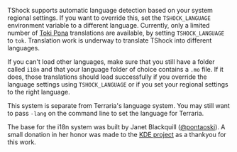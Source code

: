 TShock supports automatic language detection based on your system regional settings. If you want to override this, set the `TSHOCK_LANGUAGE` environment variable to a different language. Currently, only a limited number of [Toki Pona](https://tokipona.org/) translations are available, by setting `TSHOCK_LANGUAGE` to `tok`. Translation work is underway to translate TShock into different languages.

If you can't load other languages, make sure that you still have a folder called `i18n` and that your language folder of choice contains a `.mo` file. If it does, those translations should load successfully if you override the language settings using `TSHOCK_LANGUAGE` or if you set your regional settings to the right language.

This system is separate from Terraria's language system. You may still want to pass `-lang` on the command line to set the language for Terraria.

The base for the i18n system was built by Janet Blackquill ([@pontaoski](https://github.com/pontaoski)). A small donation in her honor was made to the [KDE project](https://kde.org/) as a thankyou for this work.
